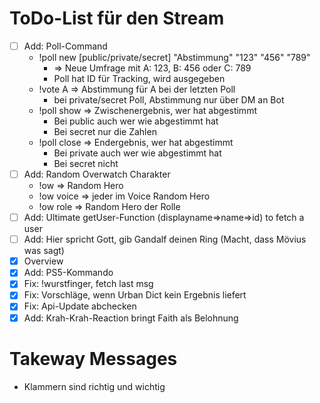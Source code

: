 # ToDo-List für den Stream
- [ ] Add: Poll-Command
    - !poll new \[public/private/secret\] "Abstimmung" "123" "456" "789"
        - => Neue Umfrage mit A: 123, B: 456 oder C: 789
        - Poll hat ID für Tracking, wird ausgegeben
    - !vote A => Abstimmung für A bei der letzten Poll
        - bei private/secret Poll, Abstimmung nur über DM an Bot
    - !poll show => Zwischenergebnis, wer hat abgestimmt
        - Bei public auch wer wie abgestimmt hat
        - Bei secret nur die Zahlen
    - !poll close => Endergebnis, wer hat abgestimmt
        - Bei private auch wer wie abgestimmt hat
        - Bei secret nicht
- [ ] Add: Random Overwatch Charakter
    - !ow => Random Hero
    - !ow voice => jeder im Voice Random Hero
    - !ow role => Random Hero der Rolle
- [ ] Add: Ultimate getUser-Function (displayname=>name=>id) to fetch a user
- [ ] Add: Hier spricht Gott, gib Gandalf deinen Ring (Macht, dass Mövius was sagt)
- [x] Overview
- [x] Add: PS5-Kommando
- [x] Fix: !wurstfinger, fetch last msg
- [x] Fix: Vorschläge, wenn Urban Dict kein Ergebnis liefert
- [x] Fix: Api-Update abchecken
- [x] Add: Krah-Krah-Reaction bringt Faith als Belohnung

# Takeway Messages
- Klammern sind richtig und wichtig